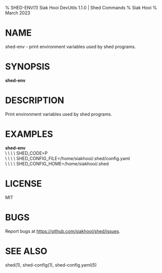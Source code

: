 % SHED-ENV(1) Siak Hooi DevUtils 1.1.0 | Shed Commands
% Siak Hooi
% March 2023

# NAME
shed-env - print environment variables used by shed programs.

# SYNOPSIS
**shed-env**

# DESCRIPTION
Print environment variables used by shed programs.

# EXAMPLES
**shed-env**\
\ \ \ \  SHED_CODE=P\
\ \ \ \  SHED_CONFIG_FILE=/home/siakhooi/.shed/config.yaml\
\ \ \ \  SHED_CONFIG_HOME=/home/siakhooi/.shed

# LICENSE
MIT

# BUGS
Report bugs at https://github.com/siakhooi/shed/issues.

# SEE ALSO
shed(1), shed-config(1), shed-config.yaml(5)
